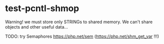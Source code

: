 # test-pcntl-shmop


Warning! we must store only STRINGs to shared memory. We can't share objects and other useful data...

TODO: try Semaphores https://php.net/sem (https://php.net/shm_get_var !!!)
